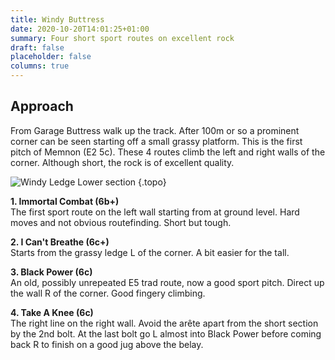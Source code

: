 ```yaml
---
title: Windy Buttress 
date: 2020-10-20T14:01:25+01:00
summary: Four short sport routes on excellent rock
draft: false
placeholder: false
columns: true
---
```


## Approach

From Garage Buttress walk up the track. After 100m or so a prominent corner can be seen starting off a small grassy platform. This is the first pitch of Memnon (E2 5c). These 4 routes climb the left and right walls of the corner. Although short, the rock is of excellent quality.


![Windy Ledge Lower section](/img/peak/stoney/windy-ledge-lower.jpg)
{.topo}


**1. Immortal Combat (6b+)**  
The first sport route on the left wall starting from at ground level. Hard moves and not obvious routefinding. Short but tough.

**2. I Can't Breathe (6c+)**  
Starts from the grassy ledge L of the corner. A bit easier for the tall.

**3. Black Power (6c)**  
An old, possibly unrepeated E5 trad route, now a good sport pitch. Direct up the wall R of the corner. Good fingery climbing.

**4. Take A Knee (6c)**  
The right line on the right wall. Avoid the arête apart from the short section by the 2nd bolt. At the last bolt go L almost into Black Power before coming back R to finish on a good jug above the belay.



